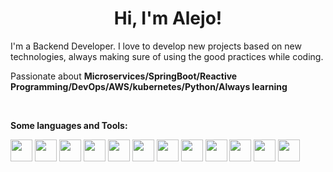 <h1 align="center">Hi, I'm Alejo!</h1>

I'm a Backend Developer. I love to develop new projects based on new technologies, always making sure of using the good practices while coding.

Passionate about  **Microservices/SpringBoot/Reactive Programming/DevOps/AWS/kubernetes/Python/Always learning**

<br/>

**Some languages and Tools:**

<code><img height="35" src="https://user-images.githubusercontent.com/13514156/120507668-a241ef80-c38c-11eb-89f7-7283e20ea3cc.png"></code>
<code><img height="35" src="https://user-images.githubusercontent.com/13514156/120507726-ae2db180-c38c-11eb-8ce0-df32f6b1928e.png"></code>
<code><img height="35" src="https://user-images.githubusercontent.com/13514156/120507748-b2f26580-c38c-11eb-9dd5-013b728aee62.png"></code>
<code><img height="35" src="https://user-images.githubusercontent.com/13514156/120507765-b71e8300-c38c-11eb-8d2e-01be4628ad57.png"></code>
<code><img height="35" src="https://user-images.githubusercontent.com/13514156/120507795-bd146400-c38c-11eb-9e6c-4173d1847d3b.png"></code>
<code><img height="35" src="https://user-images.githubusercontent.com/13514156/120507864-cd2c4380-c38c-11eb-8a44-170551d6d90c.png"></code>
<code><img height="35" src="https://user-images.githubusercontent.com/13514156/120507880-d1586100-c38c-11eb-92fe-aad0b4ff412c.png"></code>
<code><img height="35" src="https://user-images.githubusercontent.com/13514156/120507902-d4ebe800-c38c-11eb-8074-aa47ead4ff89.jpg"></code>
<code><img height="35" src="https://user-images.githubusercontent.com/13514156/120507919-d9180580-c38c-11eb-836d-918425a5bc11.png"></code>
<code><img height="35" src="https://user-images.githubusercontent.com/13514156/120507935-dd442300-c38c-11eb-9965-d29088122b5d.png"></code>
<code><img height="35" src="https://user-images.githubusercontent.com/13514156/120507956-e3d29a80-c38c-11eb-9672-07953e328622.png"></code>
<code><img height="35" src="https://user-images.githubusercontent.com/13514156/120507971-e8974e80-c38c-11eb-91f5-fb066484fac3.png"></code>
